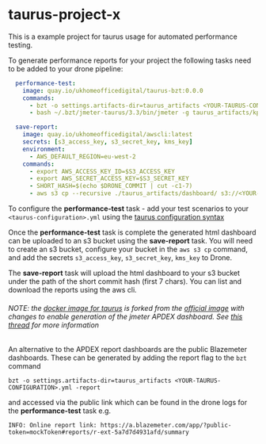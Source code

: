 # taurus-project-x
This is a example project for taurus usage for automated performance testing.

To generate performance reports for your project the following tasks need to be added to your drone pipeline:

```yaml
  performance-test:
    image: quay.io/ukhomeofficedigital/taurus-bzt:0.0.0
    commands:
      - bzt -o settings.artifacts-dir=taurus_artifacts <YOUR-TAURUS-CONFIGURATION>.yml
      - bash ~/.bzt/jmeter-taurus/3.3/bin/jmeter -g taurus_artifacts/kpi.jtl -o taurus_artifacts/dashboard/
```
```yaml
  save-report:
    image: quay.io/ukhomeofficedigital/awscli:latest
    secrets: [s3_access_key, s3_secret_key, kms_key]
    environment:
      - AWS_DEFAULT_REGION=eu-west-2
    commands:
      - export AWS_ACCESS_KEY_ID=$S3_ACCESS_KEY
      - export AWS_SECRET_ACCESS_KEY=$S3_SECRET_KEY
      - SHORT_HASH=$(echo $DRONE_COMMIT | cut -c1-7)
      - aws s3 cp --recursive ./taurus_artifacts/dashboard/ s3://<YOUR-S3-BUCKET>/$SHORT_HASH --sse aws:kms --sse-kms-key-id $KMS_KEY
```

To configure the **performance-test** task - add your test scenarios to your `<taurus-configuration>.yml` using the [taurus configuration syntax](https://gettaurus.org/docs/ConfigSyntax/)

Once the **performance-test** task is complete the generated html dashboard can be uploaded to an s3 bucket using the **save-report** task. You will need to create an s3 bucket, configure your bucket in the `aws s3 cp` command, and add the secrets `s3_access_key`, `s3_secret_key`, `kms_key` to Drone.

The **save-report** task will upload the html dashboard to your s3 bucket under the path of the short commit hash (first 7 chars). You can list and download the reports using the aws cli.

###### NOTE: the [docker image for taurus](quay.io/ukhomeofficedigital/taurus-bzt) is forked from the [official image](https://github.com/Blazemeter/taurus) with changes to enable generation of the jmeter APDEX dashboard. See [this thread](https://groups.google.com/forum/#!topic/codename-taurus/1vyu4Yy8ipw) for more information


An alternative to the APDEX report dashboards are the public Blazemeter dashboards. These can be generated by adding the report flag to the `bzt` command

```shell
bzt -o settings.artifacts-dir=taurus_artifacts <YOUR-TAURUS-CONFIGURATION>.yml -report
```

and accessed via the public link which can be found in the drone logs for the **performance-test** task e.g.

```
INFO: Online report link: https://a.blazemeter.com/app/?public-token=mockToken#reports/r-ext-5a7d7d4931afd/summary
```